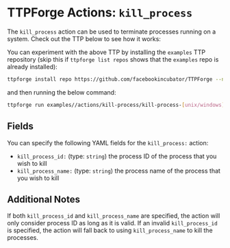 # TTPForge Actions: `kill_process`

The `kill_process` action can be used to terminate processes running on a system.
Check out the TTP below to see how it works:

<!-- TODO: Link to add for example TTP after code is landed -->

You can experiment with the above TTP by installing the `examples` TTP
repository (skip this if `ttpforge list repos` shows that the `examples` repo is
already installed):

```bash
ttpforge install repo https://github.com/facebookincubator/TTPForge --name examples
```

and then running the below command:

```bash
ttpforge run examples//actions/kill-process/kill-process-[unix/windows].yaml
```

## Fields

You can specify the following YAML fields for the `kill_process:` action:

- `kill_process_id:` (type: `string`) the process ID of the process that
you wish to kill
- `kill_process_name:` (type: `string`) the process name of the process that
you wish to kill

## Additional Notes

If both `kill_process_id` and `kill_process_name` are specified, the action
will only consider process ID as long as it is valid.
If an invalid `kill_process_id` is specified, the action will fall back to
using `kill_process_name` to kill the processes.
